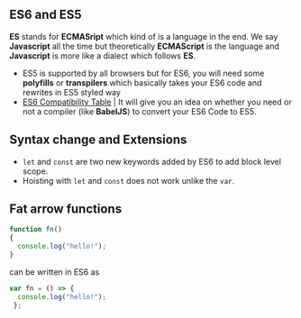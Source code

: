 ## ES6 and ES5
**ES** stands for **ECMASript** which kind of is a language in the end. We say **Javascript** all the time but theoretically **ECMAScript** 
is the language and **Javascript** is more like a dialect which follows **ES**.

* ES5 is supported by all browsers but for ES6, you will need some **polyfills** or **transpilers** which basically takes your ES6 code
and rewrites in ES5 styled way
* [ES6 Compatibility Table](https://kangax.github.io/compat-table/es6/) | It will give you an idea on whether you need or not a compiler
(like **BabelJS**) to convert your ES6 Code to ES5.

## Syntax change and Extensions
* ```let``` and ```const``` are two new keywords added by ES6 to add block level scope.
* Hoisting with ```let``` and ```const``` does not work unlike the ```var```.

## Fat arrow functions
```javascript
function fn()
{
  console.log("hello!");
}
```
can be written in ES6 as
```javascript
var fn = () => {
  console.log("hello!");
 };
```
